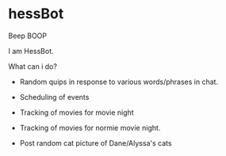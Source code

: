 # hessBot

Beep BOOP

I am HessBot.

What can i do?

- Random quips in response to various words/phrases in chat.
- Scheduling of events
- Tracking of movies for movie night
- Tracking of movies for normie movie night. 

- Post random cat picture of Dane/Alyssa's cats


